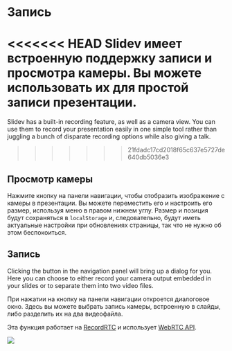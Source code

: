 # Запись

<<<<<<< HEAD
Slidev имеет встроенную поддержку записи и просмотра камеры. Вы можете использовать их для простой записи презентации.
=======
Slidev has a built-in recording feature, as well as a camera view. You can use them to record your presentation easily in one simple tool rather than juggling a bunch of disparate recording options while also giving a talk.
>>>>>>> 21fdadc17cd2018f65c637e5727de640db5036e3

## Просмотр камеры

Нажмите кнопку <carbon-user-avatar class="inline-icon-btn"/> на панели навигации, чтобы отобразить изображение с камеры в презентации. Вы можете переместить его и настроить его размер, используя меню в правом нижнем углу. Размер и позиция будут сохраняться в `localStorage` и, следовательно, будут иметь актуальные настройки при обновлениях страницы, так что не нужно об этом беспокоиться.

<TheTweet id="1395006771027120133" />

## Запись

Clicking the <carbon-video class="inline-icon-btn"/> button in the navigation panel will bring up a dialog for you. Here you can choose to either record your camera output embedded in your slides or to separate them into two video files.

При нажатии на кнопку <carbon-video class="inline-icon-btn"/> на панели навигации откроется диалоговое окно. Здесь вы можете выбрать запись камеры, встроенную в слайды, либо разделить их на два видеофайла.

Эта функция работает на [RecordRTC](https://github.com/muaz-khan/RecordRTC) и использует [WebRTC API](https://webrtc.org/).

![](/screenshots/recording.png)
